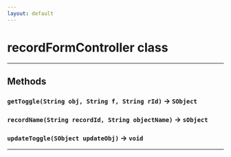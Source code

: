 ```yaml
---
layout: default
---
```

# recordFormController class
---
## Methods
### `getToggle(String obj, String f, String rId)` → `SObject`
### `recordName(String recordId, String objectName)` → `sObject`
### `updateToggle(SObject updateObj)` → `void`
---
